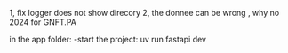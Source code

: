 <!-- todo -->

1, fix logger does not show direcory
2, the donnee can be wrong , why no 2024 for GNFT.PA

in the app folder:
-start the project: uv run fastapi dev
